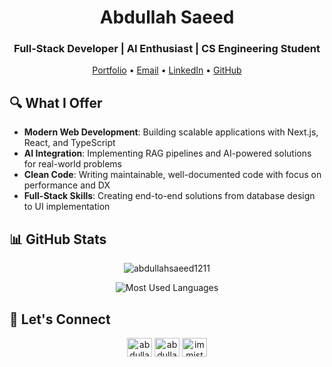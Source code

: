 <h1 align='center'>Abdullah Saeed</h1>
<h3 align='center'>Full-Stack Developer | AI Enthusiast | CS Engineering Student</h3>

<p align='center'>
  <a href="https://abdullahsaeed.me" target="_blank">Portfolio</a> •
  <a href="mailto:abdullah.saeed1724@gmail.com">Email</a> •
  <a href="https://www.linkedin.com/in/abdullah-saeed1211/">LinkedIn</a> •
  <a href="https://github.com/AbdullahSaeed1211">GitHub</a>
</p>

## 🔍 What I Offer

- **Modern Web Development**: Building scalable applications with Next.js, React, and TypeScript
- **AI Integration**: Implementing RAG pipelines and AI-powered solutions for real-world problems
- **Clean Code**: Writing maintainable, well-documented code with focus on performance and DX
- **Full-Stack Skills**: Creating end-to-end solutions from database design to UI implementation

## 📊 GitHub Stats

<p align="center">
  <img src="https://github-readme-streak-stats.herokuapp.com/?user=abdullahsaeed1211&theme=dark" alt="abdullahsaeed1211" />
</p>

<p align="center">
  <img src="https://github-readme-stats.vercel.app/api/top-langs?username=abdullahsaeed1211&show_icons=true&locale=en&layout=compact&theme=dark" alt="Most Used Languages" />
</p>

## 🤝 Let's Connect

<p align="center">
  <a href="https://linkedin.com/in/abdullah-saeed1211" target="_blank"><img align="center" src="https://raw.githubusercontent.com/rahuldkjain/github-profile-readme-generator/master/src/images/icons/Social/linked-in-alt.svg" alt="abdullah-saeed1211" height="30" width="40" /></a>
  <a href="https://www.leetcode.com/abdullahsaeed" target="_blank"><img align="center" src="https://raw.githubusercontent.com/rahuldkjain/github-profile-readme-generator/master/src/images/icons/Social/leet-code.svg" alt="abdullahsaeed" height="30" width="40" /></a>
  <a href="https://discord.gg/immist#1211" target="_blank"><img align="center" src="https://raw.githubusercontent.com/rahuldkjain/github-profile-readme-generator/master/src/images/icons/Social/discord.svg" alt="immist#1211" height="30" width="40" /></a>
</p>
